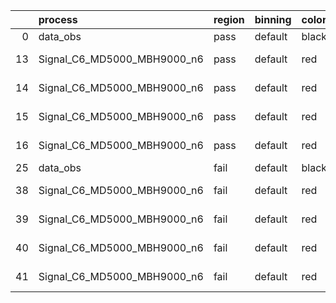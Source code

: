 |    | process                     | region   | binning   | color   | process_type   |   scale | variation   | source_filename                                                      | source_histname    | alias                       | title     |   combine_idx |     lnN |   shapes | syst_type   | direction   | variation_alias   |
|---:|:----------------------------|:---------|:----------|:--------|:---------------|--------:|:------------|:---------------------------------------------------------------------|:-------------------|:----------------------------|:----------|--------------:|--------:|---------:|:------------|:------------|:------------------|
|  0 | data_obs                    | pass     | default   | black   | DATA           |       1 | nominal     | ./histograms_for_2DAlphabet_v18//BH_Data.root                        | hpass              | Data                        | Data      |           nan | nan     |      nan | nan         | nan         | nan               |
| 13 | Signal_C6_MD5000_MBH9000_n6 | pass     | default   | red     | SIGNAL         |       1 | lumi        | ./histograms_for_2DAlphabet_v18//BH_Signal_C6_MD5000_MBH9000_n6.root | hpass              | Signal_C6_MD5000_MBH9000_n6 | BH signal |           nan |   1.016 |      nan | lnN         | nan         | nan               |
| 14 | Signal_C6_MD5000_MBH9000_n6 | pass     | default   | red     | SIGNAL         |       1 | SVM         | ./histograms_for_2DAlphabet_v18//BH_Signal_C6_MD5000_MBH9000_n6.root | hpass_SVMsyst_up   | Signal_C6_MD5000_MBH9000_n6 | BH signal |           nan | nan     |        1 | shapes      | Up          | SVMsyst           |
| 15 | Signal_C6_MD5000_MBH9000_n6 | pass     | default   | red     | SIGNAL         |       1 | SVM         | ./histograms_for_2DAlphabet_v18//BH_Signal_C6_MD5000_MBH9000_n6.root | hpass_SVMsyst_down | Signal_C6_MD5000_MBH9000_n6 | BH signal |           nan | nan     |        1 | shapes      | Down        | SVMsyst           |
| 16 | Signal_C6_MD5000_MBH9000_n6 | pass     | default   | red     | SIGNAL         |       1 | nominal     | ./histograms_for_2DAlphabet_v18//BH_Signal_C6_MD5000_MBH9000_n6.root | hpass              | Signal_C6_MD5000_MBH9000_n6 | BH signal |           nan | nan     |      nan | nan         | nan         | nan               |
| 25 | data_obs                    | fail     | default   | black   | DATA           |       1 | nominal     | ./histograms_for_2DAlphabet_v18//BH_Data.root                        | hfail              | Data                        | Data      |           nan | nan     |      nan | nan         | nan         | nan               |
| 38 | Signal_C6_MD5000_MBH9000_n6 | fail     | default   | red     | SIGNAL         |       1 | lumi        | ./histograms_for_2DAlphabet_v18//BH_Signal_C6_MD5000_MBH9000_n6.root | hfail              | Signal_C6_MD5000_MBH9000_n6 | BH signal |           nan |   1.016 |      nan | lnN         | nan         | nan               |
| 39 | Signal_C6_MD5000_MBH9000_n6 | fail     | default   | red     | SIGNAL         |       1 | SVM         | ./histograms_for_2DAlphabet_v18//BH_Signal_C6_MD5000_MBH9000_n6.root | hfail_SVMsyst_up   | Signal_C6_MD5000_MBH9000_n6 | BH signal |           nan | nan     |        1 | shapes      | Up          | SVMsyst           |
| 40 | Signal_C6_MD5000_MBH9000_n6 | fail     | default   | red     | SIGNAL         |       1 | SVM         | ./histograms_for_2DAlphabet_v18//BH_Signal_C6_MD5000_MBH9000_n6.root | hfail_SVMsyst_down | Signal_C6_MD5000_MBH9000_n6 | BH signal |           nan | nan     |        1 | shapes      | Down        | SVMsyst           |
| 41 | Signal_C6_MD5000_MBH9000_n6 | fail     | default   | red     | SIGNAL         |       1 | nominal     | ./histograms_for_2DAlphabet_v18//BH_Signal_C6_MD5000_MBH9000_n6.root | hfail              | Signal_C6_MD5000_MBH9000_n6 | BH signal |           nan | nan     |      nan | nan         | nan         | nan               |